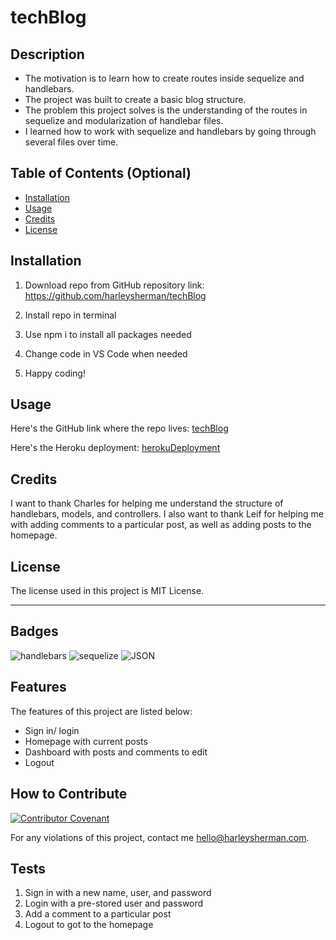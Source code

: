 # techBlog

## Description

- The motivation is to learn how to create routes inside sequelize and handlebars.  
- The project was built to create a basic blog structure.
- The problem this project solves is the understanding of the routes in sequelize and modularization of handlebar files.
- I learned how to work with sequelize and handlebars by going through several files over time.

## Table of Contents (Optional)

- [Installation](#installation)
- [Usage](#usage)
- [Credits](#credits)
- [License](#license)

## Installation

1. Download repo from GitHub repository link:
https://github.com/harleysherman/techBlog

2. Install repo in terminal

3. Use npm i to install all packages needed

4. Change code in VS Code when needed

5. Happy coding!

## Usage

Here's the GitHub link where the repo lives:
[techBlog]( https://github.com/harleysherman/techBlog)

Here's the Heroku deployment:
[herokuDeployment](https://github.com/harleysherman/noteTaker)

## Credits

I want to thank Charles for helping me understand the structure of handlebars, models, and controllers. I also want to thank Leif for helping me with adding comments to a particular post, as well as adding posts to the homepage.

## License

The license used in this project is MIT License.

---

## Badges

![handlebars](https://img.shields.io/badge/handlebars-blue)
![sequelize](https://img.shields.io/badge/sequelize-blue)
![JSON](https://img.shields.io/badge/JSON-package-green)

## Features

The features of this project are listed below:
- Sign in/ login
- Homepage with current posts
- Dashboard with posts and comments to edit
- Logout

## How to Contribute

[![Contributor Covenant](https://img.shields.io/badge/Contributor%20Covenant-2.1-4baaaa.svg)](code_of_conduct.md)

For any violations of this project, contact me hello@harleysherman.com.

## Tests

1. Sign in with a new name, user, and password
2. Login with a pre-stored user and password
3. Add a comment to a particular post
4. Logout to got to the homepage